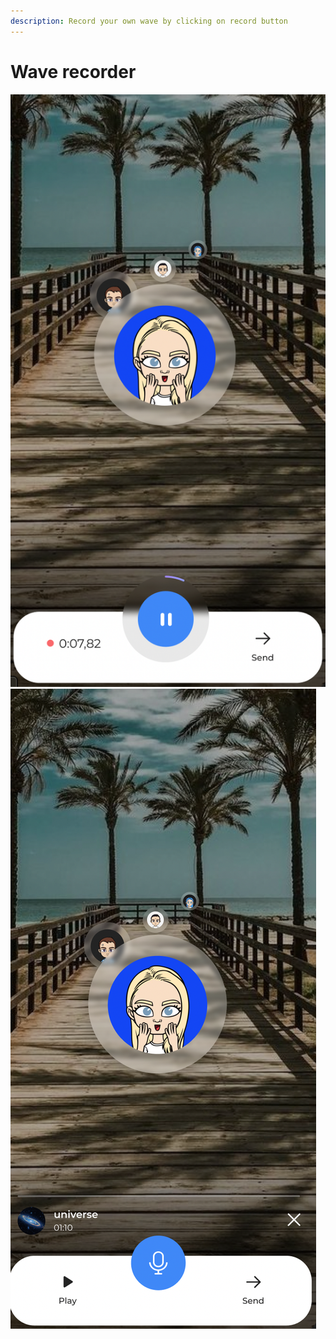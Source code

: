 ```yaml
---
description: Record your own wave by clicking on record button
---
```


# Wave recorder

![](../.gitbook/assets/telegram-cloud-document-2-5201971110815475147.jpg)![](../.gitbook/assets/telegram-cloud-document-2-5201971110815475149.jpg)

